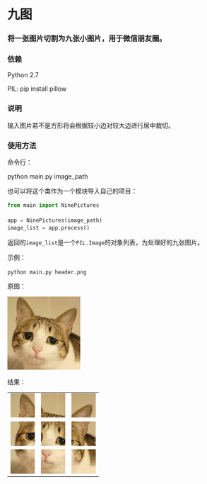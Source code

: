 # 九图

### 将一张图片切割为九张小图片，用于微信朋友圈。

### 依赖

Python 2.7

PIL: pip install pillow

### 说明

输入图片若不是方形将会根据较小边对较大边进行居中裁切。

### 使用方法

命令行：

python main.py image_path

也可以将这个类作为一个模块导入自己的项目：

```python
from main import NinePictures

app = NinePictures(image_path)
image_list = app.process()
```
返回的`image_list`是一个`PIL.Image`的对象列表，为处理好的九张图片。

示例：

`python main.py header.png`

原图：

![header.png](header.png)

结果：

|  |  | |
|:-------------:|:-------------:|:-----:|
|![1.png](1.png)|![2.png](2.png)|![3.png](3.png)|
|![4.png](4.png)|![5.png](5.png)|![6.png](6.png)|
|![7.png](7.png)|![8.png](8.png)|![9.png](9.png)|